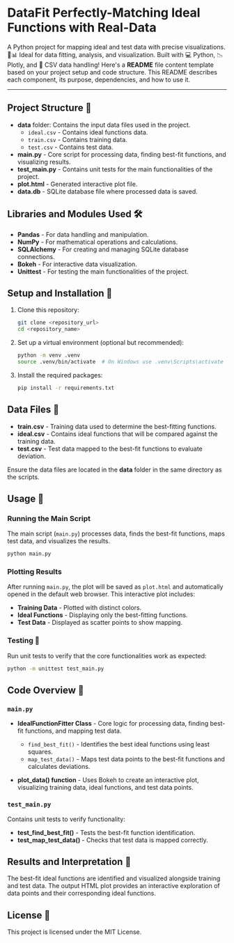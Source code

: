 # DataFit Perfectly-Matching Ideal Functions with Real-Data 
A Python project for mapping ideal and test data with precise visualizations. 🚀📊 Ideal for data fitting, analysis, and visualization. Built with 💻 Python, 📉 Plotly, and 📁 CSV data handling!
Here's a **README** file content template based on your project setup and code structure. This README describes each component, its purpose, dependencies, and how to use it.

---


## Project Structure 📁

- **data** folder: Contains the input data files used in the project.
  - `ideal.csv` - Contains ideal functions data.
  - `train.csv` - Contains training data.
  - `test.csv` - Contains test data.
- **main.py** - Core script for processing data, finding best-fit functions, and visualizing results.
- **test_main.py** - Contains unit tests for the main functionalities of the project.
- **plot.html** - Generated interactive plot file.
- **data.db** - SQLite database file where processed data is saved.

## Libraries and Modules Used 🛠️

- **Pandas** - For data handling and manipulation.
- **NumPy** - For mathematical operations and calculations.
- **SQLAlchemy** - For creating and managing SQLite database connections.
- **Bokeh** - For interactive data visualization.
- **Unittest** - For testing the main functionalities of the project.

## Setup and Installation 📝

1. Clone this repository:
    ```bash
    git clone <repository_url>
    cd <repository_name>
    ```

2. Set up a virtual environment (optional but recommended):
    ```bash
    python -m venv .venv
    source .venv/bin/activate  # On Windows use .venv\Scripts\activate
    ```

3. Install the required packages:
    ```bash
    pip install -r requirements.txt
    ```

## Data Files 📄

- **train.csv** - Training data used to determine the best-fitting functions.
- **ideal.csv** - Contains ideal functions that will be compared against the training data.
- **test.csv** - Test data mapped to the best-fit functions to evaluate deviation.

Ensure the data files are located in the **data** folder in the same directory as the scripts.

## Usage 🚀

### Running the Main Script

The main script (`main.py`) processes data, finds the best-fit functions, maps test data, and visualizes the results.

```bash
python main.py
```

### Plotting Results

After running `main.py`, the plot will be saved as `plot.html` and automatically opened in the default web browser. This interactive plot includes:
- **Training Data** - Plotted with distinct colors.
- **Ideal Functions** - Displaying only the best-fitting functions.
- **Test Data** - Displayed as scatter points to show mapping.

### Testing 🧪

Run unit tests to verify that the core functionalities work as expected:

```bash
python -m unittest test_main.py
```

## Code Overview 🧩

### `main.py`

- **IdealFunctionFitter Class** - Core logic for processing data, finding best-fit functions, and mapping test data.
  - `find_best_fit()` - Identifies the best ideal functions using least squares.
  - `map_test_data()` - Maps test data points to the best-fit functions and calculates deviations.

- **plot_data() function** - Uses Bokeh to create an interactive plot, visualizing training data, ideal functions, and test data points.

### `test_main.py`

Contains unit tests to verify functionality:
- **test_find_best_fit()** - Tests the best-fit function identification.
- **test_map_test_data()** - Checks that test data is mapped correctly.

## Results and Interpretation 🧾

The best-fit ideal functions are identified and visualized alongside training and test data. The output HTML plot provides an interactive exploration of data points and their corresponding ideal functions.

## License 📜

This project is licensed under the MIT License.
